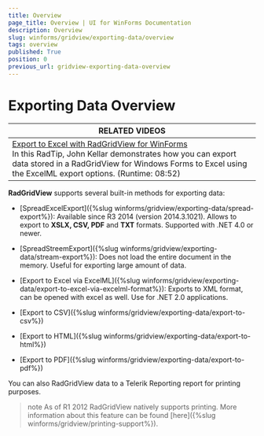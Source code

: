 ```yaml
---
title: Overview
page_title: Overview | UI for WinForms Documentation
description: Overview
slug: winforms/gridview/exporting-data/overview
tags: overview
published: True
position: 0
previous_url: gridview-exporting-data-overview
---
```


# Exporting Data Overview

|RELATED VIDEOS|
| ------ |
|[Export to Excel with RadGridView for WinForms](http://www.telerik.com/videos/winforms/export-to-excel-with-radgridview-for-winforms)<br>In this RadTip, John Kellar demonstrates how you can export data stored in a RadGridView for Windows Forms to Excel using the ExcelML export options. (Runtime: 08:52)|

__RadGridView__ supports several built-in methods for exporting data:

* [SpreadExcelExport]({%slug winforms/gridview/exporting-data/spread-export%}): Available since R3 2014 (version 2014.3.1021). Allows to export to __XSLX, CSV, PDF__ and __TXT__ formats. Supported with .NET 4.0 or newer.

* [SpreadStreemExport]({%slug winforms/gridview/exporting-data/stream-export%}): Does not load the entire document in the memory. Useful for exporting large amount of data. 

* [Export to Excel via ExcelML]({%slug winforms/gridview/exporting-data/export-to-excel-via-excelml-format%}): Exports to XML format, can be opened with excel as well. Use for .NET 2.0 applications.  

* [Export to CSV]({%slug winforms/gridview/exporting-data/export-to-csv%})

* [Export to HTML]({%slug winforms/gridview/exporting-data/export-to-html%})

* [Export to PDF]({%slug winforms/gridview/exporting-data/export-to-pdf%})

You can also RadGridView data to a Telerik Reporting report for printing purposes.

>note As of R1 2012 RadGridView natively supports printing. More information about this feature can be found [here]({%slug winforms/gridview/printing-support%}).
>

